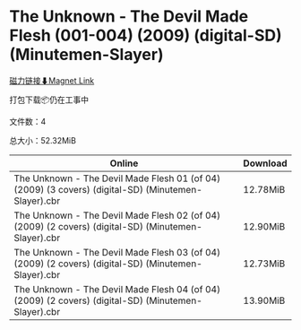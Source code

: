# The Unknown - The Devil Made Flesh (001-004) (2009) (digital-SD) (Minutemen-Slayer)

[磁力链接⬇Magnet Link](magnet:?xt=urn:btih:24cfbe65e7ff5bd26f2c6d0929866909e061eb1e&dn=The%20Unknown%20-%20The%20Devil%20Made%20Flesh%20%28001-004%29%20%282009%29%20%28digital-SD%29%20%28Minutemen-Slayer%29)

打包下载📦仍在工事中

文件数：4

总大小：52.32MiB

Online | Download
--- | ---
The Unknown - The Devil Made Flesh 01 (of 04) (2009) (3 covers) (digital-SD) (Minutemen-Slayer).cbr | 12.78MiB
The Unknown - The Devil Made Flesh 02 (of 04) (2009) (2 covers) (digital-SD) (Minutemen-Slayer).cbr | 12.90MiB
The Unknown - The Devil Made Flesh 03 (of 04) (2009) (2 covers) (digital-SD) (Minutemen-Slayer).cbr | 12.73MiB
The Unknown - The Devil Made Flesh 04 (of 04) (2009) (2 covers) (digital-SD) (Minutemen-Slayer).cbr | 13.90MiB